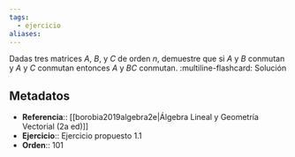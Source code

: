 ```yaml
---
tags:
  - ejercicio
aliases:
---
```

Dadas tres matrices $A$, $B$, y $C$ de orden $n$, demuestre que si $A$ y $B$ conmutan y $A$ y $C$ conmutan  entonces $A$ y $BC$ conmutan.
:multiline-flashcard:
Solución

## Metadatos
- **Referencia**:: [[borobia2019algebra2e|Álgebra Lineal y Geometría Vectorial (2a ed)]]
- **Ejercicio**:: Ejercicio propuesto 1.1
- **Orden**:: 101
